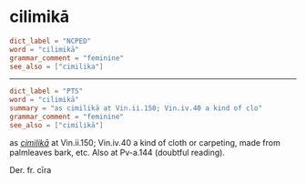 # cilimikā

``` toml
dict_label = "NCPED"
word = "cilimikā"
grammar_comment = "feminine"
see_also = ["cimilika"]
```

--------------------

``` toml
dict_label = "PTS"
word = "cilimikā"
summary = "as cimilikā at Vin.ii.150; Vin.iv.40 a kind of clo"
grammar_comment = "feminine"
see_also = ["cimilikā"]
```

as *[cimilikā](cimilikā.md)* at Vin.ii.150; Vin.iv.40 a kind of cloth or carpeting, made from palmleaves bark, etc. Also at Pv\-a.144 (doubtful reading).

Der. fr. cīra

